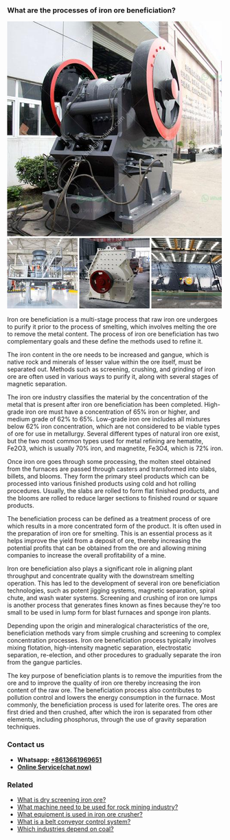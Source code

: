 <h3>What are the processes of iron ore beneficiation?</h3><img src='1701742530.jpg' alt=''><p>Iron ore beneficiation is a multi-stage process that raw iron ore undergoes to purify it prior to the process of smelting, which involves melting the ore to remove the metal content. The process of iron ore beneficiation has two complementary goals and these define the methods used to refine it.</p><p>The iron content in the ore needs to be increased and gangue, which is native rock and minerals of lesser value within the ore itself, must be separated out. Methods such as screening, crushing, and grinding of iron ore are often used in various ways to purify it, along with several stages of magnetic separation.</p><p>The iron ore industry classifies the material by the concentration of the metal that is present after iron ore beneficiation has been completed. High-grade iron ore must have a concentration of 65% iron or higher, and medium grade of 62% to 65%. Low-grade iron ore includes all mixtures below 62% iron concentration, which are not considered to be viable types of ore for use in metallurgy. Several different types of natural iron ore exist, but the two most common types used for metal refining are hematite, Fe2O3, which is usually 70% iron, and magnetite, Fe3O4, which is 72% iron.</p><p>Once iron ore goes through some processing, the molten steel obtained from the furnaces are passed through casters and transformed into slabs, billets, and blooms. They form the primary steel products which can be processed into various finished products using cold and hot rolling procedures. Usually, the slabs are rolled to form flat finished products, and the blooms are rolled to reduce larger sections to finished round or square products.</p><p>The beneficiation process can be defined as a treatment process of ore which results in a more concentrated form of the product. It is often used in the preparation of iron ore for smelting. This is an essential process as it helps improve the yield from a deposit of ore, thereby increasing the potential profits that can be obtained from the ore and allowing mining companies to increase the overall profitability of a mine.</p><p>Iron ore beneficiation also plays a significant role in aligning plant throughput and concentrate quality with the downstream smelting operation. This has led to the development of several iron ore beneficiation technologies, such as potent jigging systems, magnetic separation, spiral chute, and wash water systems. Screening and crushing of iron ore lumps is another process that generates fines known as fines because they're too small to be used in lump form for blast furnaces and sponge iron plants.</p><p>Depending upon the origin and mineralogical characteristics of the ore, beneficiation methods vary from simple crushing and screening to complex concentration processes. Iron ore beneficiation process typically involves mixing flotation, high-intensity magnetic separation, electrostatic separation, re-election, and other procedures to gradually separate the iron from the gangue particles.</p><p>The key purpose of beneficiation plants is to remove the impurities from the ore and to improve the quality of iron ore thereby increasing the iron content of the raw ore. The beneficiation process also contributes to pollution control and lowers the energy consumption in the furnace. Most commonly, the beneficiation process is used for laterite ores. The ores are first dried and then crushed, after which the iron is separated from other elements, including phosphorus, through the use of gravity separation techniques.</p><h3>Contact us</h3><ul><li><strong>Whatsapp:&nbsp;<a href="https://wa.me/8613661969651">+8613661969651</a></strong></li><li><a href="https://swt.shibang-china.com/?git&amp;zhl&amp;What are the processes of iron ore beneficiation"><strong>Online Service(chat now)</strong></a></li></ul><h3>Related</h3><ul><li><a href='What is dry screening iron ore.md'>What is dry screening iron ore?</a></li><li><a href='What machine need to be used for rock mining industry.md'>What machine need to be used for rock mining industry?</a></li><li><a href='What equipment is used in iron ore crusher.md'>What equipment is used in iron ore crusher?</a></li><li><a href='What is a belt conveyor control system.md'>What is a belt conveyor control system?</a></li><li><a href='Which industries depend on coal.md'>Which industries depend on coal?</a></li></ul>